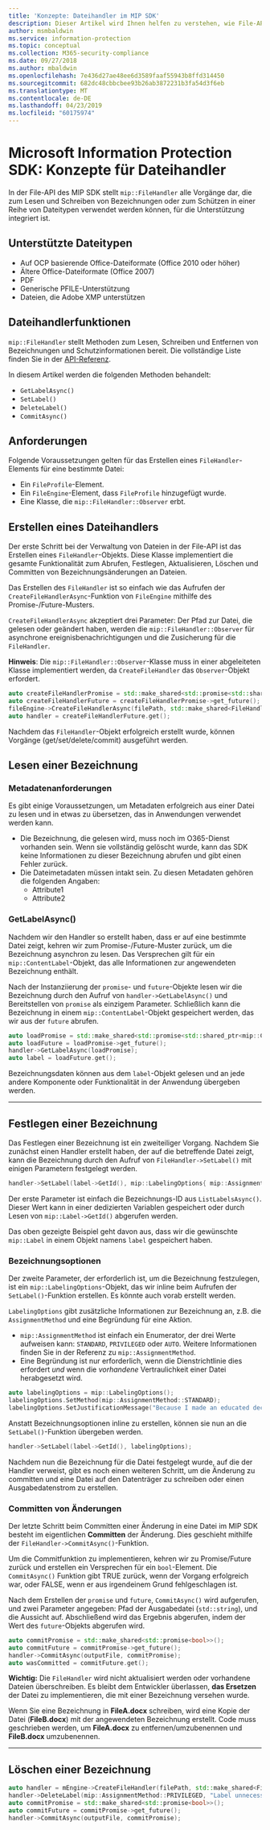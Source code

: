 ```yaml
---
title: 'Konzepte: Dateihandler im MIP SDK'
description: Dieser Artikel wird Ihnen helfen zu verstehen, wie File-API-Handler erstellt und für den Aufruf von Vorgängen verwendet werden.
author: msmbaldwin
ms.service: information-protection
ms.topic: conceptual
ms.collection: M365-security-compliance
ms.date: 09/27/2018
ms.author: mbaldwin
ms.openlocfilehash: 7e436d27ae48ee6d3589faaf55943b8ffd314450
ms.sourcegitcommit: 682dc48cbbcbee93b26ab3872231b3fa54d3f6eb
ms.translationtype: MT
ms.contentlocale: de-DE
ms.lasthandoff: 04/23/2019
ms.locfileid: "60175974"
---
```

# <a name="microsoft-information-protection-sdk---file-handler-concepts"></a>Microsoft Information Protection SDK: Konzepte für Dateihandler

In der File-API des MIP SDK stellt `mip::FileHandler` alle Vorgänge dar, die zum Lesen und Schreiben von Bezeichnungen oder zum Schützen in einer Reihe von Dateitypen verwendet werden können, für die Unterstützung integriert ist. 

## <a name="supported-file-types"></a>Unterstützte Dateitypen

- Auf OCP basierende Office-Dateiformate (Office 2010 oder höher)
- Ältere Office-Dateiformate (Office 2007)
- PDF
- Generische PFILE-Unterstützung
- Dateien, die Adobe XMP unterstützen

## <a name="file-handler-functions"></a>Dateihandlerfunktionen

`mip::FileHandler` stellt Methoden zum Lesen, Schreiben und Entfernen von Bezeichnungen und Schutzinformationen bereit. Die vollständige Liste finden Sie in der [API-Referenz](reference/class_mip_filehandler.md).

In diesem Artikel werden die folgenden Methoden behandelt:

- `GetLabelAsync()`
- `SetLabel()`
- `DeleteLabel()`
- `CommitAsync()`

## <a name="requirements"></a>Anforderungen

Folgende Voraussetzungen gelten für das Erstellen eines `FileHandler`-Elements für eine bestimmte Datei:

- Ein `FileProfile`-Element.
- Ein `FileEngine`-Element, dass `FileProfile` hinzugefügt wurde.
- Eine Klasse, die `mip::FileHandler::Observer` erbt.

## <a name="create-a-file-handler"></a>Erstellen eines Dateihandlers

Der erste Schritt bei der Verwaltung von Dateien in der File-API ist das Erstellen eines `FileHandler`-Objekts. Diese Klasse implementiert die gesamte Funktionalität zum Abrufen, Festlegen, Aktualisieren, Löschen und Committen von Bezeichnungsänderungen an Dateien.

Das Erstellen des `FileHandler` ist so einfach wie das Aufrufen der `CreateFileHandlerAsync`-Funktion von `FileEngine` mithilfe des Promise-/Future-Musters.

`CreateFileHandlerAsync` akzeptiert drei Parameter: Der Pfad zur Datei, die gelesen oder geändert haben, werden die `mip::FileHandler::Observer` für asynchrone ereignisbenachrichtigungen und die Zusicherung für die `FileHandler`.

**Hinweis**: Die `mip::FileHandler::Observer`-Klasse muss in einer abgeleiteten Klasse implementiert werden, da `CreateFileHandler` das `Observer`-Objekt erfordert. 

```cpp
auto createFileHandlerPromise = std::make_shared<std::promise<std::shared_ptr<mip::FileHandler>>>();
auto createFileHandlerFuture = createFileHandlerPromise->get_future();
fileEngine->CreateFileHandlerAsync(filePath, std::make_shared<FileHandlerObserver>(), createFileHandlerPromise);
auto handler = createFileHandlerFuture.get();
```

Nachdem das `FileHandler`-Objekt erfolgreich erstellt wurde, können Vorgänge (get/set/delete/commit) ausgeführt werden.

## <a name="read-a-label"></a>Lesen einer Bezeichnung

### <a name="metadata-requirements"></a>Metadatenanforderungen

Es gibt einige Voraussetzungen, um Metadaten erfolgreich aus einer Datei zu lesen und in etwas zu übersetzen, das in Anwendungen verwendet werden kann.

- Die Bezeichnung, die gelesen wird, muss noch im O365-Dienst vorhanden sein. Wenn sie vollständig gelöscht wurde, kann das SDK keine Informationen zu dieser Bezeichnung abrufen und gibt einen Fehler zurück.
- Die Dateimetadaten müssen intakt sein. Zu diesen Metadaten gehören die folgenden Angaben:
  - Attribute1
  - Attribute2

### <a name="getlabelasync"></a>GetLabelAsync()

Nachdem wir den Handler so erstellt haben, dass er auf eine bestimmte Datei zeigt, kehren wir zum Promise-/Future-Muster zurück, um die Bezeichnung asynchron zu lesen. Das Versprechen gilt für ein `mip::ContentLabel`-Objekt, das alle Informationen zur angewendeten Bezeichnung enthält.

Nach der Instanziierung der `promise`- und `future`-Objekte lesen wir die Bezeichnung durch den Aufruf von `handler->GetLabelAsync()` und Bereitstellen von `promise` als einzigem Parameter. Schließlich kann die Bezeichnung in einem `mip::ContentLabel`-Objekt gespeichert werden, das wir aus der `future` abrufen.

```cpp
auto loadPromise = std::make_shared<std::promise<std::shared_ptr<mip::ContentLabel>>>();
auto loadFuture = loadPromise->get_future();
handler->GetLabelAsync(loadPromise);
auto label = loadFuture.get();
```

Bezeichnungsdaten können aus dem `label`-Objekt gelesen und an jede andere Komponente oder Funktionalität in der Anwendung übergeben werden.

***

## <a name="set-a-label"></a>Festlegen einer Bezeichnung

Das Festlegen einer Bezeichnung ist ein zweiteiliger Vorgang. Nachdem Sie zunächst einen Handler erstellt haben, der auf die betreffende Datei zeigt, kann die Bezeichnung durch den Aufruf von `FileHandler->SetLabel()` mit einigen Parametern festgelegt werden.

```cpp
handler->SetLabel(label->GetId(), mip::LabelingOptions{ mip::AssignmentMethod::PRIVILEGED, "" });
```

Der erste Parameter ist einfach die Bezeichnungs-ID aus `ListLabelsAsync()`. Dieser Wert kann in einer dedizierten Variablen gespeichert oder durch Lesen von `mip::Label->GetId()` abgerufen werden.

Das oben gezeigte Beispiel geht davon aus, dass wir die gewünschte `mip::Label` in einem Objekt namens `label` gespeichert haben.

### <a name="labeling-options"></a>Bezeichnungsoptionen

Der zweite Parameter, der erforderlich ist, um die Bezeichnung festzulegen, ist ein `mip::LabelingOptions`-Objekt, das wir inline beim Aufrufen der `SetLabel()`-Funktion erstellen. Es könnte auch vorab erstellt werden.

`LabelingOptions` gibt zusätzliche Informationen zur Bezeichnung an, z.B. die `AssignmentMethod` und eine Begründung für eine Aktion.

- `mip::AssignmentMethod` ist einfach ein Enumerator, der drei Werte aufweisen kann: `STANDARD`, `PRIVILEGED` oder `AUTO`. Weitere Informationen finden Sie in der Referenz zu `mip::AssignmentMethod`.
- Eine Begründung ist nur erforderlich, wenn die Dienstrichtlinie dies erfordert *und* wenn die *vorhandene* Vertraulichkeit einer Datei herabgesetzt wird.

```cpp
auto labelingOptions = mip::LabelingOptions();
labelingOptions.SetMethod(mip::AssignmentMethod::STANDARD);
labelingOptions.SetJustificationMessage("Because I made an educated decision based upon the contents of this file.");
```

Anstatt Bezeichnungsoptionen inline zu erstellen, können sie nun an die `SetLabel()`-Funktion übergeben werden.

```cpp
handler->SetLabel(label->GetId(), labelingOptions);
```

Nachdem nun die Bezeichnung für die Datei festgelegt wurde, auf die der Handler verweist, gibt es noch einen weiteren Schritt, um die Änderung zu committen und eine Datei auf den Datenträger zu schreiben oder einen Ausgabedatenstrom zu erstellen.

### <a name="commit-changes"></a>Committen von Änderungen

Der letzte Schritt beim Committen einer Änderung in eine Datei im MIP SDK besteht im eigentlichen **Committen** der Änderung. Dies geschieht mithilfe der `FileHandler->CommitAsync()`-Funktion. 

Um die Commitfunktion zu implementieren, kehren wir zu Promise/Future zurück und erstellen ein Versprechen für ein `bool`-Element. Die `CommitAsync()` Funktion gibt TRUE zurück, wenn der Vorgang erfolgreich war, oder FALSE, wenn er aus irgendeinem Grund fehlgeschlagen ist. 

Nach dem Erstellen der `promise` und `future`, `CommitAsync()` wird aufgerufen, und zwei Parameter angegeben: Pfad der Ausgabedatei (`std::string`), und die Aussicht auf. Abschließend wird das Ergebnis abgerufen, indem der Wert des `future`-Objekts abgerufen wird.

```cpp
auto commitPromise = std::make_shared<std::promise<bool>>();
auto commitFuture = commitPromise->get_future();
handler->CommitAsync(outputFile, commitPromise);
auto wasCommitted = commitFuture.get();
```

**Wichtig:** Die `FileHandler` wird nicht aktualisiert werden oder vorhandene Dateien überschreiben. Es bleibt dem Entwickler überlassen, **das Ersetzen** der Datei zu implementieren, die mit einer Bezeichnung versehen wurde. 

Wenn Sie eine Bezeichnung in **FileA.docx** schreiben, wird eine Kopie der Datei (**FileB.docx**) mit der angewendeten Bezeichnung erstellt. Code muss geschrieben werden, um **FileA.docx** zu entfernen/umzubenennen und **FileB.docx** umzubenennen.

***

## <a name="delete-a-label"></a>Löschen einer Bezeichnung

```cpp
auto handler = mEngine->CreateFileHandler(filePath, std::make_shared<FileHandlerObserverImpl>());
handler->DeleteLabel(mip::AssignmentMethod::PRIVILEGED, "Label unnecessary.");
auto commitPromise = std::make_shared<std::promise<bool>>();
auto commitFuture = commitPromise->get_future();
handler->CommitAsync(outputFile, commitPromise);
```
